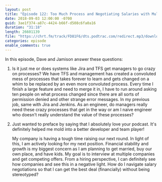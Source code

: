```yaml
---
layout: post
title: "Episode 122: Too Much Process and Negotiating Salaries with Multiple Companies"
date: 2018-09-03 12:00:00 -0700
guid: 3ae1f374-a87c-4424-b66f-d508c6fa0a16
duration: "31:18"
length: 26601139
file: "https://chrt.fm/track/FD81F6/dts.podtrac.com/redirect.mp3/download.softskills.audio/sse-122.mp3"
categories: episode
enable_comments: true
---
```


In this episode, Dave and Jamison answer these questions:

1. Is it just me or does systems like Jira and TFS get managers to go crazy on processes? We have TFS and management has created a convoluted mess of processes that takes forever to learn and gets changed on a whim to be replaced by an even more convoluted process. Every time I finish a large feature and need to merge it in, I have to run around asking ten people on what process changed since there are all sorts of permission denied and other strange error messages. In my previous job, same with Jira and Jenkins. As an engineer, do managers really need these crazy processes that get in the way or am I naive engineer who doesn't really understand the value of these processes?

2. Just wanted to preface by saying that I absolutely love your podcast. It's definitely helped me mold into a better developer and team player!

   My company is having a tough time raising our next round. In light of this, I am actively looking for my next position. Financial stability and growth is my biggest concern as I am planning to get married, buy our own place, and have kids. My goal is to interview at multiple companies and get competing offers. From a hiring perspective, I can definitely see how companies and see this in a negative light. How do I navigate salary negotiations so that I can get the best deal (financially) without being stereotyped?

